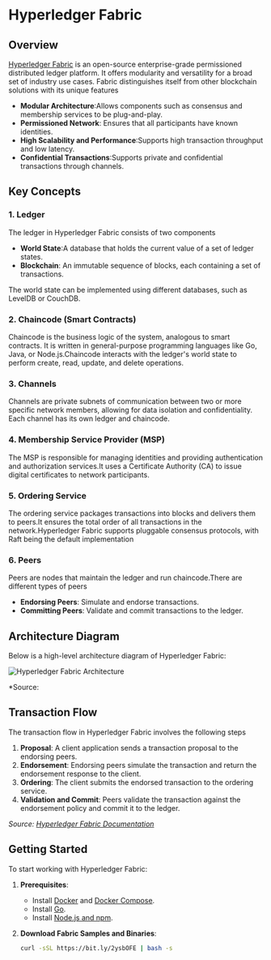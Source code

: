 # Hyperledger Fabric

## Overview

[Hyperledger Fabric](https://hyperledger-fabric.readthedocs.io/en/latest/) is an open-source enterprise-grade permissioned distributed ledger platform. It offers modularity and versatility for a broad set of industry use cases. Fabric distinguishes itself from other blockchain solutions with its unique features

- **Modular Architecture**:Allows components such as consensus and membership services to be plug-and-play.
- **Permissioned Network**: Ensures that all participants have known identities.
- **High Scalability and Performance**:Supports high transaction throughput and low latency.
- **Confidential Transactions**:Supports private and confidential transactions through channels.

## Key Concepts

### 1. Ledger

The ledger in Hyperledger Fabric consists of two components

- **World State**:A database that holds the current value of a set of ledger states.
- **Blockchain**: An immutable sequence of blocks, each containing a set of transactions.

The world state can be implemented using different databases, such as LevelDB or CouchDB.

### 2. Chaincode (Smart Contracts)

Chaincode is the business logic of the system, analogous to smart contracts.  It is written in general-purpose programming languages like Go, Java, or Node.js.Chaincode interacts with the ledger's world state to perform create, read, update, and delete operations.

### 3. Channels

Channels are private subnets of communication between two or more specific network members, allowing for data isolation and confidentiality. Each channel has its own ledger and chaincode.

### 4. Membership Service Provider (MSP)

The MSP is responsible for managing identities and providing authentication and authorization services.It uses a Certificate Authority (CA) to issue digital certificates to network participants.

### 5. Ordering Service

The ordering service packages transactions into blocks and delivers them to peers.It ensures the total order of all transactions in the network.Hyperledger Fabric supports pluggable consensus protocols, with Raft being the default implementation

### 6. Peers

Peers are nodes that maintain the ledger and run chaincode.There are different types of peers

- **Endorsing Peers**: Simulate and endorse transactions.
- **Committing Peers**: Validate and commit transactions to the ledger.


## Architecture Diagram

Below is a high-level architecture diagram of Hyperledger Fabric:

![Hyperledger Fabric Architecture](https://github.com/user-attachments/assets/5dd430b8-d687-4c51-bcfa-35c945421c3e)


*Source: 


## Transaction Flow

The transaction flow in Hyperledger Fabric involves the following steps

1. **Proposal**: A client application sends a transaction proposal to the endorsing peers.
2. **Endorsement**: Endorsing peers simulate the transaction and return the endorsement response to the client.
3. **Ordering**: The client submits the endorsed transaction to the ordering service.
4. **Validation and Commit**: Peers validate the transaction against the endorsement policy and commit it to the ledger.

*Source: [Hyperledger Fabric Documentation](https://hyperledger-fabric.readthedocs.io/en/latest/txflow.html)*

## Getting Started

To start working with Hyperledger Fabric:

1. **Prerequisites**:
   - Install [Docker](https://www.docker.com/get-started) and [Docker Compose](https://docs.docker.com/compose/install/).
   - Install [Go](https://golang.org/doc/install).
   - Install [Node.js and npm](https://nodejs.org/en/download/).

2. **Download Fabric Samples and Binaries**:
   ```bash
   curl -sSL https://bit.ly/2ysbOFE | bash -s
